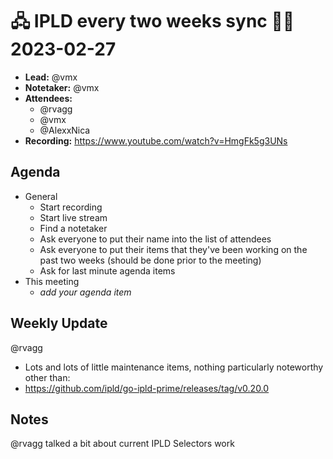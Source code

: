 # 🖧 IPLD every two weeks sync 🙌🏽 2023-02-27

- **Lead:** @vmx
- **Notetaker:** @vmx
- **Attendees:**
  - @rvagg
  - @vmx
  - @AlexxNica
- **Recording:** https://www.youtube.com/watch?v=HmgFk5g3UNs


## Agenda

- General
  - Start recording
  - Start live stream
  - Find a notetaker
  - Ask everyone to put their name into the list of attendees
  - Ask everyone to put their items that they've been working on the past two weeks (should be done prior to the meeting)
  - Ask for last minute agenda items
- This meeting
  - _add your agenda item_


## Weekly Update

@rvagg
 - Lots and lots of little maintenance items, nothing particularly noteworthy other than:
 - https://github.com/ipld/go-ipld-prime/releases/tag/v0.20.0


## Notes

<!-- After each call, the notetaker submits a PR to https://github.com/ipld/team-mgmt to store the notes on the meeting-notes folder -->

@rvagg talked a bit about current IPLD Selectors work
